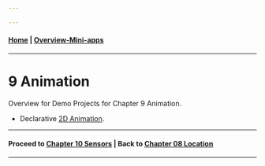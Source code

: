 ```yaml
---

---
```

#### [Home](../README.md) | [Overview-Mini-apps](../demo-apps.md)

---






# 9 Animation

Overview for Demo Projects for Chapter 9 Animation.

* Declarative [2D Animation](./Animation/README.md). 



---
#### Proceed to [Chapter 10 Sensors](../chapter-10-sensors/README.md) | Back to [Chapter 08 Location](../chapter-08-location/README.md)

---
